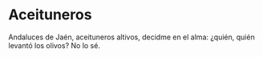 # Aceituneros
Andaluces de Jaén,
aceituneros altivos,
decidme en el alma:
¿quién, quién levantó los olivos?
No lo sé.